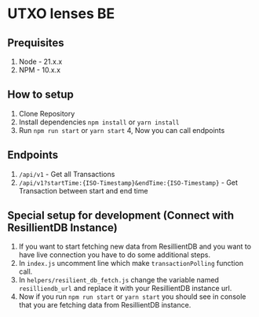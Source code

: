 # UTXO lenses BE

## Prequisites
1. Node - 21.x.x
2. NPM - 10.x.x

## How to setup
1. Clone Repository
2. Install dependencies ```npm install``` or ```yarn install```
3. Run ```npm run start``` or ```yarn start```
4, Now you can call endpoints

## Endpoints
1. ```/api/v1``` - Get all Transactions
2. ```/api/v1?startTime:{ISO-Timestamp}&endTime:{ISO-Timestamp}``` - Get Transaction between start and end time

## Special setup for development (Connect with ResillientDB Instance)
1. If you want to start fetching new data from ResillientDB and you want to have live connection you have to do some additional steps.
2. In ```index.js``` uncomment line which make ```transactionPolling``` function call.
3. In ```helpers/resilient_db_fetch.js``` change the variable named ```resilliendb_url``` and replace it with your ResillientDB instance url.
4. Now if you run ```npm run start``` or ```yarn start``` you should see in console that you are fetching data from ResillientDB instance.
